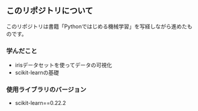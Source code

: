 ## このリポジトリについて
このリポジトリは書籍「Pythonではじめる機械学習」を写経しながら進めたものです。

### 学んだこと
- irisデータセットを使ってデータの可視化
- scikit-learnの基礎

### 使用ライブラリのバージョン
- scikit-learn==0.22.2
